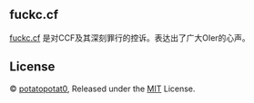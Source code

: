 ## fuckc.cf

[fuckc.cf](https://fuckc.cf) 是对CCF及其深刻罪行的控诉。表达出了广大OIer的心声。

## License
© [potatopotat0](https://github.com/potatopotat0), Released under the [MIT](https://github.com/potatopotat0/fxxk-ccf/blob/master/LICENSE) License.

